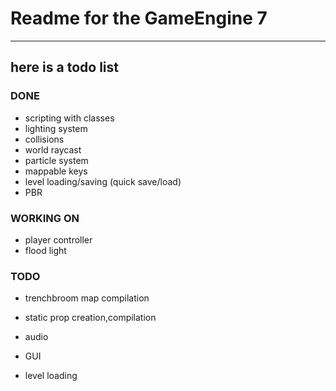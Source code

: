 # Readme for the GameEngine 7
***
## here is a todo list

### DONE
* scripting with classes
* lighting system
* collisions
* world raycast
* particle system
* mappable keys
* level loading/saving (quick save/load)
* PBR
### WORKING ON
* player controller
* flood light
### TODO
* trenchbroom map compilation
* static prop creation,compilation


* audio
* GUI
* level loading